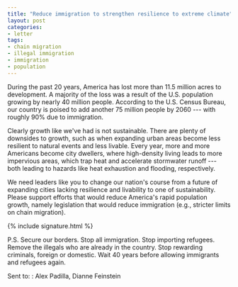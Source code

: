 ```yaml
---
title: "Reduce immigration to strengthen resilience to extreme climate"
layout: post
categories:
- letter
tags:
- chain migration
- illegal immigration
- immigration
- population
---
```


During the past 20 years, America has lost more than 11.5 million acres to development. A majority of the loss was a result of the U.S. population growing by nearly 40 million people. According to the U.S. Census Bureau, our country is poised to add another 75 million people by 2060 --- with roughly 90% due to immigration.

Clearly growth like we've had is not sustainable. There are plenty of downsides to growth, such as when expanding urban areas become less resilient to natural events and less livable. Every year, more and more Americans become city dwellers, where high-density living leads to more impervious areas, which trap heat and accelerate stormwater runoff --- both leading to hazards like heat exhaustion and flooding, respectively.

We need leaders like you to change our nation's course from a future of expanding cities lacking resilience and livability to one of sustainability. Please support efforts that would reduce America's rapid population growth, namely legislation that would reduce immigration (e.g., stricter limits on chain migration).

{% include signature.html %}

P.S. Secure our borders. Stop all immigration. Stop importing refugees. Remove the illegals who are already in the country. Stop rewarding criminals, foreign or domestic. Wait 40 years before allowing immigrants and refugees again.

Sent to:
: Alex Padilla, Dianne Feinstein
